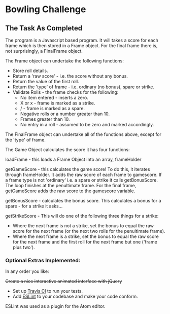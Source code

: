 
Bowling Challenge
=================

## The Task As Completed



The program is a Javascript based program.  It will takes a score for each frame which is then stored in a Frame object.  For the final frame there is, not surprisingly, a FinalFrame object.

The Frame object can undertake the following functions:   
* Store roll details.  
* Return a 'raw score' - i.e. the score without any bonus.  
* Return the value of the first roll.  
* Return the 'type' of frame - i.e. ordinary (no bonus), spare or strike.   
* Validate Rolls - the frame checks for the following:   
  * No item entered - inserts a zero.  
  * X or x - frame is marked as a strike.  
  * / - frame is marked as a spare.  
  * Negative rolls or a number greater than 10.   
  * Frames greater than 10.
  * No entry in a roll - assumed to be zero and marked accordingly.

The FinalFrame object can undertake all of the functions above, except for the 'type' of frame.

The Game Object calculates the score it has four functions:

loadFrame - this loads a Frame Object into an array, frameHolder

getGameScore - this calculates the game score!  To do this, it iterates through frameHolder.  It adds the raw score of each frame to gamescore.  If a frame type is not 'ordinary' i.e. a spare or strike it calls getBonusScore.  The loop finishes at the penultimate frame.  For the final frame, getGameScore adds the raw score to the gamescore variable.

getBonusScore - calculates the bonus score.  This calculates a bonus for a spare - for a strike it asks...

getStrikeScore - This will do one of the following three things for a strike:   
* Where the next frame is not a strike, set the bonus to equal the raw score for the next frame (or the next two rolls for the penultimate frame).   
* Where the next frame is a strike, set the bonus to equal the raw score for the next frame and the first roll for the next frame but one ('frame plus two'). 


### Optional Extras Implemented:

In any order you like:

~~Create a nice interactive animated interface with jQuery~~  
* Set up [Travis CI](https://travis-ci.org) to run your tests.
* Add [ESLint](http://eslint.org/) to your codebase and make your code conform.

ESLint was used as a plugin for the Atom editor.

